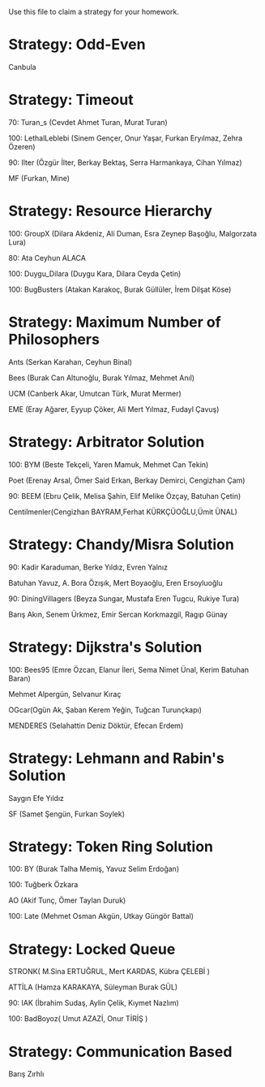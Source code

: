 Use this file to claim a strategy for your homework.

# Strategy: Odd-Even
Canbula

# Strategy: Timeout
70: Turan_s (Cevdet Ahmet Turan, Murat Turan)

100: LethalLeblebi (Sinem Gençer, Onur Yaşar, Furkan Eryılmaz, Zehra Özeren)

90: Ilter (Özgür İlter, Berkay Bektaş, Serra Harmankaya, Cihan Yılmaz)

MF (Furkan, Mine)

# Strategy: Resource Hierarchy
100: GroupX (Dilara Akdeniz, Ali Duman, Esra Zeynep Başoğlu, Malgorzata Lura)

80: Ata Ceyhun ALACA

100: Duygu_Dilara (Duygu Kara, Dilara Ceyda Çetin)

100: BugBusters (Atakan Karakoç, Burak Güllüler, İrem Dilşat Köse)

# Strategy: Maximum Number of Philosophers
Ants (Serkan Karahan, Ceyhun Binal) 

Bees (Burak Can Altunoğlu, Burak Yılmaz, Mehmet Anıl)

UCM (Canberk Akar, Umutcan Türk, Murat Mermer)

EME (Eray Ağarer, Eyyup Çöker, Ali Mert Yılmaz, Fudayl Çavuş)

# Strategy: Arbitrator Solution
100: BYM (Beste Tekçeli, Yaren Mamuk, Mehmet Can Tekin)

Poet (Erenay Arsal, Ömer Said Erkan, Berkay Demirci, Cengizhan Çam)

90: BEEM (Ebru Çelik, Melisa Şahin, Elif Melike Özçay, Batuhan Çetin)

Centilmenler(Cengizhan BAYRAM,Ferhat KÜRKÇÜOĞLU,Ümit ÜNAL)

# Strategy: Chandy/Misra Solution
90: Kadir Karaduman, Berke Yıldız, Evren Yalnız

Batuhan Yavuz, A. Bora Özışık, Mert Boyaoğlu, Eren Ersoyluoğlu

90: DiningVillagers (Beyza Sungar, Mustafa Eren Tugcu, Rukiye Tura)

Barış Akın, Senem Ürkmez, Emir Sercan Korkmazgil, Ragıp Günay

# Strategy: Dijkstra's Solution
100: Bees95 (Emre Özcan, Elanur İleri, Sema Nimet Ünal, Kerim Batuhan Baran)

Mehmet Alpergün, Selvanur Kıraç

OGcar(Ogün Ak, Şaban Kerem Yeğin, Tuğcan Turunçkapı)

MENDERES (Selahattin Deniz Döktür, Efecan Erdem)

# Strategy: Lehmann and Rabin's Solution
Saygın Efe Yıldız

SF (Samet Şengün, Furkan Soylek)

# Strategy: Token Ring Solution
100: BY (Burak Talha Memiş, Yavuz Selim Erdoğan)

100: Tuğberk Özkara

AO (Akif Tunç, Ömer Taylan Duruk)

100: Late (Mehmet Osman Akgün, Utkay Güngör Battal)

# Strategy: Locked Queue
STRONK( M.Sina ERTUĞRUL, Mert KARDAS, Kübra ÇELEBİ )

ATTİLA (Hamza KARAKAYA, Süleyman Burak GÜL)

90: IAK (İbrahim Sudaş, Aylin Çelik, Kıymet Nazlım)

100: BadBoyoz( Umut AZAZİ, Onur TİRİŞ )

# Strategy: Communication Based
Barış Zırhlı
